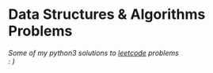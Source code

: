 # Data Structures & Algorithms Problems

_Some of my python3 solutions to [leetcode](https://leetcode.com) problems <br />
: )_
